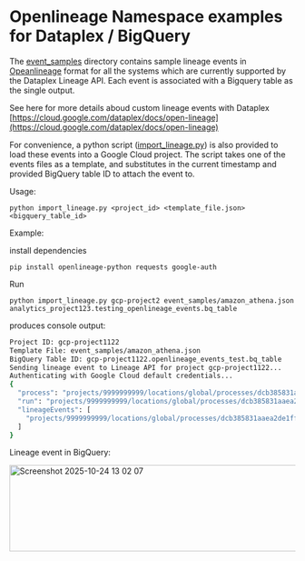 # Openlineage Namespace examples for Dataplex / BigQuery


The [event_samples](/event_samples) directory contains sample lineage events in [Opeanlineage](https://openlineage.io/) format for all the systems which are currently supported by the Dataplex Lineage API. Each event is associated with a Bigquery table as the single output. 

See here for more details aboud custom lineage events with Dataplex [https://cloud.google.com/dataplex/docs/open-lineage](https://cloud.google.com/dataplex/docs/open-lineage)

For convenience, a python script ([import_lineage.py](import_lines.py)) is also provided to load these events into a Google Cloud project. 
The script takes one of the events files as a template, and substitutes in the current timestamp and provided BigQuery table ID to attach the event to.

Usage:
```
python import_lineage.py <project_id> <template_file.json> <bigquery_table_id>
```

Example:


install dependencies
```
pip install openlineage-python requests google-auth
```

Run
```
python import_lineage.py gcp-project2 event_samples/amazon_athena.json analytics_project123.testing_openlineage_events.bq_table
```
produces console output:
```bash
Project ID: gcp-project1122
Template File: event_samples/amazon_athena.json
BigQuery Table ID: gcp-project1122.openlineage_events_test.bq_table
Sending lineage event to Lineage API for project gcp-project1122...
Authenticating with Google Cloud default credentials...
{
  "process": "projects/9999999999/locations/global/processes/dcb385831aaea2de1ff32a5b50c4ba02",
  "run": "projects/9999999999/locations/global/processes/dcb385831aaea2de1ff32a5b50c4ba02/runs/b3619d942d00c302dd0e2339d8d5d74d",
  "lineageEvents": [
    "projects/9999999999/locations/global/processes/dcb385831aaea2de1ff32a5b50c4ba02/runs/b3619d942d00c302dd0e2339d8d5d74d/lineageEvents/74939e02-1966-472c-b4e7-c5874b59526e"
  ]
}
```

Lineage event in BigQuery:

<img width="578" height="152" alt="Screenshot 2025-10-24 13 02 07" src="https://github.com/user-attachments/assets/a93454ca-7f21-45f6-bc65-b95eaeb276ae" />




